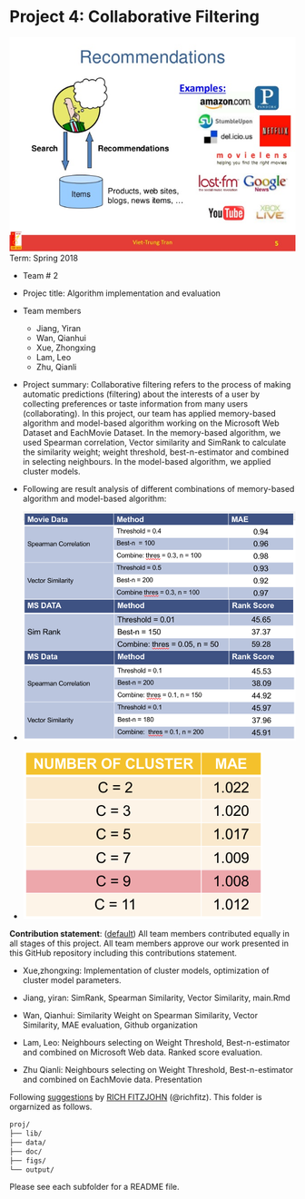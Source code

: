 # Project 4: Collaborative Filtering

![image](figs/recommend.jpg)
Term: Spring 2018

+ Team # 2
+ Projec title: Algorithm implementation and evaluation
+ Team members
	+ Jiang, Yiran
	+ Wan, Qianhui
	+ Xue, Zhongxing
	+ Lam, Leo
	+ Zhu, Qianli

	
+ Project summary: Collaborative filtering refers to the process of making automatic predictions (filtering) about the interests of a user by collecting preferences or taste information from many users (collaborating). In this project, our team has applied memory-based algorithm and model-based algorithm working on the Microsoft Web Dataset and EachMovie Dataset. In the memory-based algorithm, we used Spearman correlation, Vector similarity and SimRank to calculate the similarity weight; weight threshold, best-n-estimator and combined in selecting neighbours. In the model-based algorithm, we applied cluster models. 

+ Following are result analysis of different combinations of memory-based algorithm and model-based algorithm: 
+ ![image](figs/result.png)
+ ![image](figs/result2.png)
	
	
	
**Contribution statement**: ([default](doc/a_note_on_contributions.md)) All team members contributed equally in all stages of this project. All team members approve our work presented in this GitHub repository including this contributions statement. 

- Xue,zhongxing: Implementation of cluster models, optimization of cluster model parameters.

- Jiang, yiran: SimRank, Spearman Similarity, Vector Similarity, main.Rmd

- Wan, Qianhui: Similarity Weight on Spearman Similarity, Vector Similarity, MAE evaluation, Github organization

- Lam, Leo: Neighbours selecting on Weight Threshold, Best-n-estimator and combined on Microsoft Web data. Ranked score evaluation. 

- Zhu Qianli: Neighbours selecting on Weight Threshold, Best-n-estimator and combined on EachMovie data. Presentation




Following [suggestions](http://nicercode.github.io/blog/2013-04-05-projects/) by [RICH FITZJOHN](http://nicercode.github.io/about/#Team) (@richfitz). This folder is orgarnized as follows.

```
proj/
├── lib/
├── data/
├── doc/
├── figs/
└── output/
```

Please see each subfolder for a README file.
